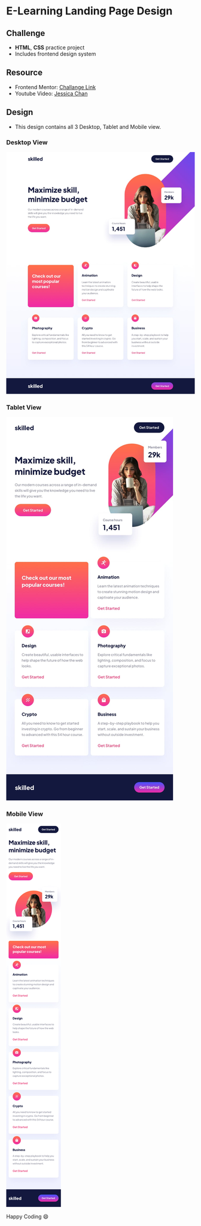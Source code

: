 # E-Learning Landing Page Design

## Challenge
- **HTML**, **CSS** practice project
- Includes frontend design system

## Resource
- Frontend Mentor: [Challange Link](https://www.frontendmentor.io/challenges/skilled-elearning-landing-page-S1ObDrZ8q)
- Youtube Video: [Jessica Chan](https://www.youtube.com/watch?v=nl9VlTA-AfE)

## Design
- This design contains all 3 Desktop, Tablet and Mobile view.

### Desktop View

![Desktop Design](https://raw.githubusercontent.com/HafizulHaque/e-learning-landing-page/main/design/design-desktop.jpg)

### Tablet View

![Tablet Design](https://raw.githubusercontent.com/HafizulHaque/e-learning-landing-page/main/design/design-tablet.jpg)

### Mobile View

![Mobile Design](https://raw.githubusercontent.com/HafizulHaque/e-learning-landing-page/main/design/design-mobile.jpg)



Happy Coding :smile:
